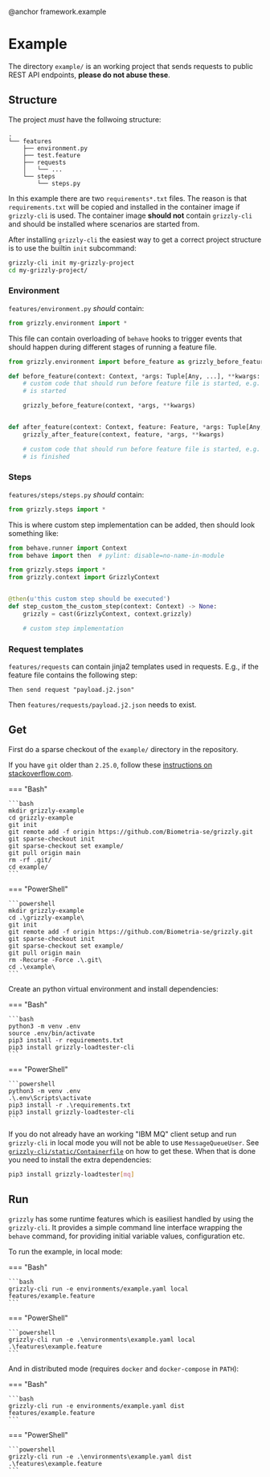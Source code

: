 @anchor framework.example
# Example

The directory `example/` is an working project that sends requests to public REST API endpoints, **please do not abuse these**.

## Structure

The project *must* have the follwoing structure:

```plain
.
└── features
    ├── environment.py
    ├── test.feature
    ├── requests
    │   └── ...
    └── steps
        └── steps.py
```

In this example there are two `requirements*.txt` files. The reason is that `requirements.txt` will be copied and installed in the container image if `grizzly-cli` is used.
The container image **should not** contain `grizzly-cli` and should be installed where scenarios are started from.

After installing `grizzly-cli` the easiest way to get a correct project structure is to use the builtin `init` subcommand:

```bash
grizzly-cli init my-grizzly-project
cd my-grizzly-project/
```

### Environment

`features/environment.py` *should* contain:

```python
from grizzly.environment import *
```

This file can contain overloading of `behave` hooks to trigger events that should happen during different stages of running a feature file.

```python
from grizzly.environment import before_feature as grizzly_before_feature, after_feature as grizzly_after_feature, before_scenario, after_scenario, before_step

def before_feature(context: Context, *args: Tuple[Any, ...], **kwargs: Dict[str, Any]) -> None:
    # custom code that should run before feature file is started, e.g. notify something that a test
    # is started

    grizzly_before_feature(context, *args, **kwargs)


def after_feature(context: Context, feature: Feature, *args: Tuple[Any, ...], **kwargs: Dict[str, Any]) -> None:
    grizzly_after_feature(context, feature, *args, **kwargs)

    # custom code that should run before feature file is started, e.g. notify something that a test
    # is finished
```

### Steps

`features/steps/steps.py` *should* contain:

```python
from grizzly.steps import *
```

This is where custom step implementation can be added, then should look something like:

```python
from behave.runner import Context
from behave import then  # pylint: disable=no-name-in-module

from grizzly.steps import *
from grizzly.context import GrizzlyContext


@then(u'this custom step should be executed')
def step_custom_the_custom_step(context: Context) -> None:
    grizzly = cast(GrizzlyContext, context.grizzly)

    # custom step implementation
```

### Request templates

`features/requests` can contain jinja2 templates used in requests. E.g., if the feature file contains the following step:

```gherkin
Then send request "payload.j2.json"
```

Then `features/requests/payload.j2.json` needs to exist.

## Get

First do a sparse checkout of the `example/` directory in the repository.

If you have `git` older than `2.25.0`, follow these [instructions on stackoverflow.com](https://stackoverflow.com/a/13738951/3378455).

=== "Bash"

    ```bash
    mkdir grizzly-example
    cd grizzly-example
    git init
    git remote add -f origin https://github.com/Biometria-se/grizzly.git
    git sparse-checkout init
    git sparse-checkout set example/
    git pull origin main
    rm -rf .git/
    cd example/
    ```

=== "PowerShell"

    ```powershell
    mkdir grizzly-example
    cd .\grizzly-example\
    git init
    git remote add -f origin https://github.com/Biometria-se/grizzly.git
    git sparse-checkout init
    git sparse-checkout set example/
    git pull origin main
    rm -Recurse -Force .\.git\
    cd .\example\
    ```

Create an python virtual environment and install dependencies:

=== "Bash"

    ```bash
    python3 -m venv .env
    source .env/bin/activate
    pip3 install -r requirements.txt
    pip3 install grizzly-loadtester-cli
    ```

=== "PowerShell"

    ```powershell
    python3 -m venv .env
    .\.env\Scripts\activate
    pip3 install -r .\requirements.txt
    pip3 install grizzly-loadtester-cli
    ```


If you do not already have an working "IBM MQ" client setup and run `grizzly-cli` in local mode you will not be able to use `MessageQueueUser`. See [`grizzly-cli/static/Containerfile`](https://github.com/Biometria-se/grizzly-cli/blob/main/grizzly_cli/static/Containerfile#L27-L36) on how to get these. When that is done you need to install the extra dependencies:

```bash
pip3 install grizzly-loadtester[mq]
```

## Run

`grizzly` has some runtime features which is easiliest handled by using the `grizzly-cli`. It provides a simple command line interface wrapping the `behave` command, for providing initial variable values, configuration etc.

To run the example, in local mode:

=== "Bash"

    ```bash
    grizzly-cli run -e environments/example.yaml local features/example.feature
    ```

=== "PowerShell"

    ```powershell
    grizzly-cli run -e .\environments\example.yaml local .\features\example.feature
    ```

And in distributed mode (requires `docker` and `docker-compose` in `PATH`):

=== "Bash"

    ```bash
    grizzly-cli run -e environments/example.yaml dist features/example.feature
    ```

=== "PowerShell"

    ```powershell
    grizzly-cli run -e .\environments\example.yaml dist .\features\example.feature
    ```
